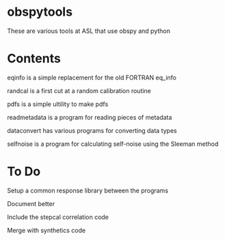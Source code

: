 obspytools
========

These are various tools at ASL that use obspy and python


Contents
========
eqinfo is a simple replacement for the old FORTRAN eq_info

randcal is a first cut at a random calibration routine

pdfs is a simple ultility to make pdfs

readmetadata is a program for reading pieces of metadata

dataconvert has various programs for converting data types

selfnoise is a program for calculating self-noise using the Sleeman method


To Do
========

Setup a common response library between the programs

Document better

Include the stepcal correlation code

Merge with synthetics code





